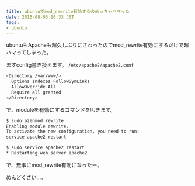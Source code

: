 ```yaml
---
title: ubuntuでmod_rewrite有効するのめっちゃハマった
date: 2015-08-05 16:33 JST
tags:
- ubuntu
---
```


ubuntuもApacheも超久しぶりにさわったのでmod_rewrite有効にするだけで超ハマってしまった。

まずconfig書き換えます。
`/etc/apache2/apache2.conf`

```sh
<Directory /var/www/>
  Options Indexes FollowSymLinks
  AllowOverride All
  Require all granted
</Directory>
```

で、moduleを有効にするコマンドを叩きます。

```sh
$ sudo a2enmod rewrite
Enabling module rewrite.
To activate the new configuration, you need to run:
service apache2 restart

$ sudo service apache2 restart
* Restarting web server apache2
```

で、無事にmod_rewrite有効になったー。

めんどくさい…。
